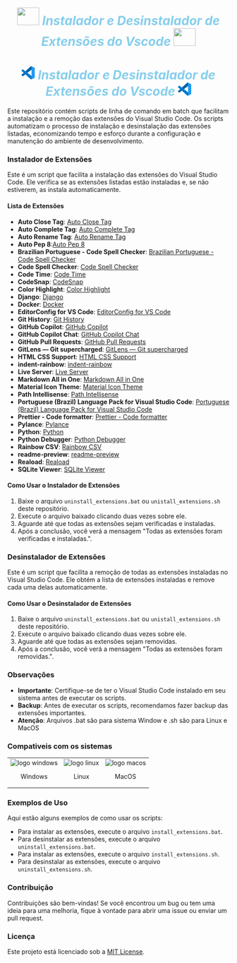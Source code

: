 <div style="text-align:center;">
    <h1 style="color:#87CEEB; font-style:italic; font-weight:bold;">
        <img src="https://cdn.jsdelivr.net/gh/devicons/devicon@latest/icons/vscode/vscode-original.svg" height="40" width="50"/> Instalador e Desinstalador de Extensões do Vscode <img src="https://cdn.jsdelivr.net/gh/devicons/devicon@latest/icons/vscode/vscode-original.svg" height="40" width="50"/> </h1>
    <h1 style="color:#87CEEB; font-style:italic; font-weight:bold;"><img src="logo-vscode.png" alt="VS Code Logo" height="30px"/> Instalador e Desinstalador de Extensões do Vscode <img src="logo-vscode.png" alt="VS Code Logo" height="30px"/> </h1>
</div>

Este repositório contém scripts de linha de comando em batch que facilitam a instalação e a remoção das extensões do Visual Studio Code. Os scripts automatizam o processo de instalação e desinstalação das extensões listadas, economizando tempo e esforço durante a configuração e manutenção do ambiente de desenvolvimento.

### Instalador de Extensões

Este é um script que facilita a instalação das extensões do Visual Studio Code. Ele verifica se as extensões listadas estão instaladas e, se não estiverem, as instala automaticamente.

#### Lista de Extensões

- **Auto Close Tag**: [Auto Close Tag](https://marketplace.visualstudio.com/items?itemName=formulahendry.auto-close-tag)
- **Auto Complete Tag**: [Auto Complete Tag](https://marketplace.visualstudio.com/items?itemName=SEU-ID-DA-EXTENSAO)
- **Auto Rename Tag**: [Auto Rename Tag](https://marketplace.visualstudio.com/items?itemName=formulahendry.auto-rename-tag)
- **Auto Pep 8**:[Auto Pep 8](https://marketplace.visualstudio.com/items?itemName=ms-python.autopep8)
- **Brazilian Portuguese - Code Spell Checker**: [Brazilian Portuguese - Code Spell Checker](https://marketplace.visualstudio.com/items?itemName=streetsidesoftware.code-spell-checker-portuguese-brazilian)
- **Code Spell Checker**: [Code Spell Checker](https://marketplace.visualstudio.com/items?itemName=streetsidesoftware.code-spell-checker)
- **Code Time**: [Code Time](https://marketplace.visualstudio.com/items?itemName=softwaredotcom.swdc-vscode)
- **CodeSnap**: [CodeSnap](https://marketplace.visualstudio.com/items?itemName=adpyke.codesnap)
- **Color Highlight**: [Color Highlight](https://marketplace.visualstudio.com/items?itemName=naumovs.color-highlight)
- **Django**: [Django](https://marketplace.visualstudio.com/items?itemName=batisteo.vscode-django)
- **Docker**: [Docker](https://marketplace.visualstudio.com/items?itemName=ms-azuretools.vscode-docker)
- **EditorConfig for VS Code**: [EditorConfig for VS Code](https://marketplace.visualstudio.com/items?itemName=EditorConfig.EditorConfig)
- **Git History**: [Git History](https://marketplace.visualstudio.com/items?itemName=donjayamanne.githistory)
- **GitHub Copilot**: [GitHub Copilot](https://marketplace.visualstudio.com/items?itemName=GitHub.copilot)
- **GitHub Copilot Chat**: [GitHub Copilot Chat](https://marketplace.visualstudio.com/items?itemName=GitHub.copilot-chat)
- **GitHub Pull Requests**: [GitHub Pull Requests](https://marketplace.visualstudio.com/items?itemName=GitHub.vscode-pull-request-github)
- **GitLens — Git supercharged**: [GitLens — Git supercharged](https://marketplace.visualstudio.com/items?itemName=eamodio.gitlens)
- **HTML CSS Support**: [HTML CSS Support](https://marketplace.visualstudio.com/items?itemName=ecmel.vscode-html-css)
- **indent-rainbow**: [indent-rainbow](https://marketplace.visualstudio.com/items?itemName=oderwat.indent-rainbow)
- **Live Server**: [Live Server](https://marketplace.visualstudio.com/items?itemName=ritwickdey.LiveServer)
- **Markdown All in One**: [Markdown All in One](https://marketplace.visualstudio.com/items?itemName=yzhang.markdown-all-in-one)
- **Material Icon Theme**: [Material Icon Theme](https://marketplace.visualstudio.com/items?itemName=PKief.material-icon-theme)
- **Path Intellisense**: [Path Intellisense](https://marketplace.visualstudio.com/items?itemName=christian-kohler.path-intellisense)
- **Portuguese (Brazil) Language Pack for Visual Studio Code**: [Portuguese (Brazil) Language Pack for Visual Studio Code](https://marketplace.visualstudio.com/items?itemName=MS-CEINTL.vscode-language-pack-pt-BR)
- **Prettier - Code formatter**: [Prettier - Code formatter](https://marketplace.visualstudio.com/items?itemName=esbenp.prettier-vscode)
- **Pylance**: [Pylance](https://marketplace.visualstudio.com/items?itemName=ms-python.vscode-pylance)
- **Python**: [Python](https://marketplace.visualstudio.com/items?itemName=ms-python.python)
- **Python Debugger**: [Python Debugger](https://marketplace.visualstudio.com/items?itemName=ms-python.debugpy)
- **Rainbow CSV**: [Rainbow CSV](https://marketplace.visualstudio.com/items?itemName=mechatroner.rainbow-csv)
- **readme-preview**: [readme-preview](https://marketplace.visualstudio.com/items?itemName=manishsencha.readme-preview)
- **Reaload**: [Reaload](https://marketplace.visualstudio.com/items?itemName=qwtel.sqlite-viewer)
- **SQLite Viewer**: [SQLite Viewer](https://marketplace.visualstudio.com/items?itemName=qwtel.sqlite-viewer)

#### Como Usar o Instalador de Extensões

1. Baixe o arquivo `uninstall_extensions.bat` ou `unistall_extensions.sh` deste repositório.
2. Execute o arquivo baixado clicando duas vezes sobre ele.
3. Aguarde até que todas as extensões sejam verificadas e instaladas.
4. Após a conclusão, você verá a mensagem "Todas as extensões foram verificadas e instaladas.".

### Desinstalador de Extensões

Este é um script que facilita a remoção de todas as extensões instaladas no Visual Studio Code. Ele obtém a lista de extensões instaladas e remove cada uma delas automaticamente.

#### Como Usar o Desinstalador de Extensões

1. Baixe o arquivo `uninstall_extensions.bat` ou `unistall_extensions.sh` deste repositório.
2. Execute o arquivo baixado clicando duas vezes sobre ele.
3. Aguarde até que todas as extensões sejam removidas.
4. Após a conclusão, você verá a mensagem "Todas as extensões foram removidas.".

### Observações

- **Importante**: Certifique-se de ter o Visual Studio Code instalado em seu sistema antes de executar os scripts.
- **Backup**: Antes de executar os scripts, recomendamos fazer backup das extensões importantes.
- **Atenção**: Arquivos .bat são para sistema Window e .sh são para Linux e MacOS

### Compativeis com os sistemas
<table>
  <tr>
    <td align="center">
      <img alt="logo windows" height="50" width="50" src="https://cdn.jsdelivr.net/gh/devicons/devicon@latest/icons/windows11/windows11-original.svg" />
      <p>Windows</p>
    </td>
    <td align="center">
      <img alt="logo linux" height="50" width="50" src="https://cdn.jsdelivr.net/gh/devicons/devicon@latest/icons/linux/linux-original.svg"/>
      <p>Linux</p>
    </td>
    <td align="center">
      <img alt="logo macos" height="50" width="50" src="https://cdn.jsdelivr.net/gh/devicons/devicon@latest/icons/apple/apple-original.svg"/>
      <p>MacOS</p>
    </td>
  </tr>
</table>

### Exemplos de Uso

Aqui estão alguns exemplos de como usar os scripts:

- Para instalar as extensões, execute o arquivo `install_extensions.bat`.
- Para desinstalar as extensões, execute o arquivo `uninstall_extensions.bat`.
- Para instalar as extensões, execute o arquivo `install_extensions.sh`.
- Para desinstalar as extensões, execute o arquivo `uninstall_extensions.sh`.

### Contribuição

Contribuições são bem-vindas! Se você encontrou um bug ou tem uma ideia para uma melhoria, fique à vontade para abrir uma issue ou enviar um pull request.

### Licença

Este projeto está licenciado sob a [MIT License](LICENSE).
